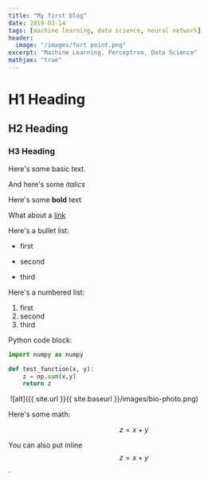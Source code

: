 ```yaml
---
title: "My first blog"
date: 2019-03-14
tags: [machine learning, data science, neural network]
header:
  image: "/images/fort point.png"
excerpt: "Machine Learning, Perceptron, Data Science"
mathjax: "true"
---
```


# H1 Heading

## H2 Heading

### H3 Heading

Here's some basic text.

And here's some *italics*

Here's some **bold** text

What about a [link](https://jacastillol.github.io)

Here's a bullet list:

* first
+ second
- third

Here's a numbered list:
1. first
1. second
1. third

Python code block:
```python
import numpy as numpy

def test_function(x, y):
    z = np.sum(x,y)
    return z
```
<img src="{{ site.url }}{{ site.baseurl }}/images/bio-photo.png" alt="">
![alt]({{ site.url }}{{ site.baseurl }}/images/bio-photo.png)


Here's some math:

$$z=x+y$$

You can also put inline $$z=x+y$$.

